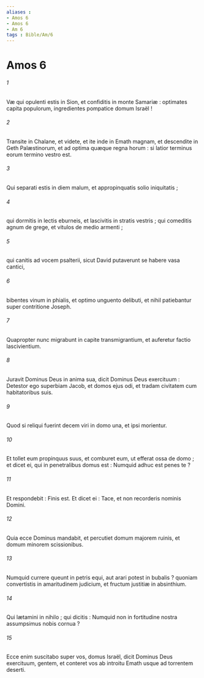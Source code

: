 ```yaml
---
aliases : 
- Amos 6
- Amos 6
- Am 6
tags : Bible/Am/6
---
```


# Amos 6

###### 1
Væ qui opulenti estis in Sion, et confiditis in monte Samariæ : optimates capita populorum, ingredientes pompatice domum Israël !
###### 2
Transite in Chalane, et videte, et ite inde in Emath magnam, et descendite in Geth Palæstinorum, et ad optima quæque regna horum : si latior terminus eorum termino vestro est.
###### 3
Qui separati estis in diem malum, et appropinquatis solio iniquitatis ;
###### 4
qui dormitis in lectis eburneis, et lascivitis in stratis vestris ; qui comeditis agnum de grege, et vitulos de medio armenti ;
###### 5
qui canitis ad vocem psalterii, sicut David putaverunt se habere vasa cantici,
###### 6
bibentes vinum in phialis, et optimo unguento delibuti, et nihil patiebantur super contritione Joseph.
###### 7
Quapropter nunc migrabunt in capite transmigrantium, et auferetur factio lascivientium.
###### 8
Juravit Dominus Deus in anima sua, dicit Dominus Deus exercituum : Detestor ego superbiam Jacob, et domos ejus odi, et tradam civitatem cum habitatoribus suis.
###### 9
Quod si reliqui fuerint decem viri in domo una, et ipsi morientur.
###### 10
Et tollet eum propinquus suus, et comburet eum, ut efferat ossa de domo ; et dicet ei, qui in penetralibus domus est : Numquid adhuc est penes te ?
###### 11
Et respondebit : Finis est. Et dicet ei : Tace, et non recorderis nominis Domini.
###### 12
Quia ecce Dominus mandabit, et percutiet domum majorem ruinis, et domum minorem scissionibus.
###### 13
Numquid currere queunt in petris equi, aut arari potest in bubalis ? quoniam convertistis in amaritudinem judicium, et fructum justitiæ in absinthium.
###### 14
Qui lætamini in nihilo ; qui dicitis : Numquid non in fortitudine nostra assumpsimus nobis cornua ?
###### 15
Ecce enim suscitabo super vos, domus Israël, dicit Dominus Deus exercituum, gentem, et conteret vos ab introitu Emath usque ad torrentem deserti.
